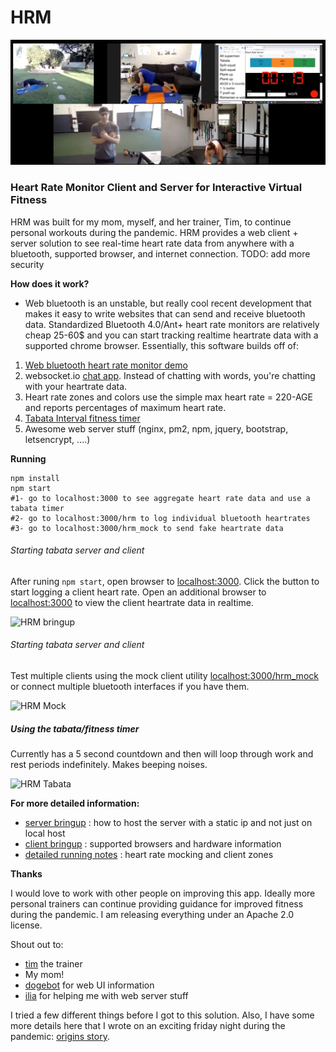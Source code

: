 # HRM

![OBS + Web App](https://github.com/arii/hrm/raw/leader/docs/figs/evolve3.png  "OBS + Web App")


### Heart Rate Monitor Client and Server for Interactive Virtual Fitness

HRM was built for my mom, myself, and her trainer, Tim, to continue personal workouts during the pandemic. HRM provides a web client + server solution to see real-time heart rate data from anywhere with a bluetooth, supported browser, and internet connection.  TODO: add more security


__How does it work?__
* Web bluetooth is an unstable, but really cool recent development that makes it easy to write websites that can send and receive bluetooth data.  Standardized Bluetooth 4.0/Ant+ heart rate monitors are relatively cheap 25-60$ and you can start tracking realtime heartrate data with a supported chrome browser. 
Essentially, this software builds off of:
1. [Web bluetooth heart rate monitor demo](https://github.com/WebBluetoothCG/demos) 
2. websocket.io [chat app](https://socket.io/get-started/chat). Instead of chatting with words, you're chatting with your heartrate data.
3. Heart rate zones and colors use the simple max heart rate = 220-AGE and reports percentages of maximum heart rate.
4. [Tabata Interval fitness timer](https://github.com/markdaws/sports-timer)
5. Awesome web server stuff (nginx, pm2, npm, jquery, bootstrap, letsencrypt, ....)

__Running__

```
npm install
npm start
#1- go to localhost:3000 to see aggregate heart rate data and use a tabata timer
#2- go to localhost:3000/hrm to log individual bluetooth heartrates
#3- go to localhost:3000/hrm_mock to send fake heartrate data 
```

###### Starting tabata server and client
After runing `npm start`, open browser to [localhost:3000](localhost:3000). Click the button to start logging a client heart rate.  Open an additional browser to [localhost:3000](localhost:3000) to view the client heartrate data in realtime.

![HRM bringup](https://github.com/arii/hrm/raw/leader/docs/figs/hrm_start.gif "HRM bringup")


###### Starting tabata server and client
Test multiple clients using the mock client utility [localhost:3000/hrm_mock](localhost:3000/hrm_mock) or connect multiple bluetooth interfaces if you have them. 

![HRM Mock](https://github.com/arii/hrm/raw/leader/docs/figs/hrm_mock.gif "HRM mock")



##### Using the tabata/fitness timer
Currently has a 5 second countdown and then will loop through work and rest periods indefinitely. Makes beeping noises.  

![HRM Tabata](https://github.com/arii/hrm/raw/leader/docs/figs/hrm_tabata.gif "HRM tabata")


__For more detailed information:__

* [server bringup](docs/server_setup.md) : how to host the server with a static ip and not just on local host
* [client bringup](docs/client_setup.md) : supported browsers and hardware information
* [detailed running notes](docs/running.md) : heart rate mocking and client zones




__Thanks__

I would love to work with other people on improving this app. Ideally more personal trainers can continue providing guidance for improved fitness during the pandemic. I am releasing everything under an Apache 2.0 license. 

Shout out to:

* [tim](https://fitforlifegym.com/) the trainer
* My mom!
* [dogebot](https://www.linkedin.com/in/dogebot-wow-a71b79) for web UI information
* [ilia](https://github.com/ilebedev) for helping me with web server stuff

I tried a few different things before I got to this solution. Also, I have some more details here that I wrote on an exciting friday night during the pandemic: [origins story](docs/evolution.md).



